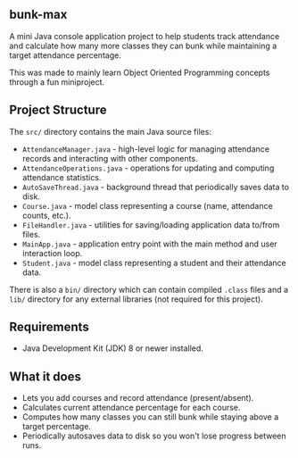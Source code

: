 ## bunk-max

A mini Java console application project to help students track attendance and calculate how many more classes they can bunk while maintaining a target attendance percentage.

This was made to mainly learn Object Oriented Programming concepts through a fun miniproject.

## Project Structure

The `src/` directory contains the main Java source files:

- `AttendanceManager.java` - high-level logic for managing attendance records and interacting with other components.
- `AttendanceOperations.java` - operations for updating and computing attendance statistics.
- `AutoSaveThread.java` - background thread that periodically saves data to disk.
- `Course.java` - model class representing a course (name, attendance counts, etc.).
- `FileHandler.java` - utilities for saving/loading application data to/from files.
- `MainApp.java` - application entry point with the main method and user interaction loop.
- `Student.java` - model class representing a student and their attendance data.

There is also a `bin/` directory which can contain compiled `.class` files and a `lib/` directory for any external libraries (not required for this project).

## Requirements

- Java Development Kit (JDK) 8 or newer installed.

## What it does

- Lets you add courses and record attendance (present/absent).
- Calculates current attendance percentage for each course.
- Computes how many classes you can still bunk while staying above a target percentage.
- Periodically autosaves data to disk so you won't lose progress between runs.